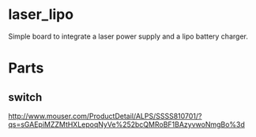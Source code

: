 laser_lipo
==========

Simple board to integrate a laser power supply and a lipo battery charger.


Parts
=====
switch
-----
http://www.mouser.com/ProductDetail/ALPS/SSSS810701/?qs=sGAEpiMZZMtHXLepoqNyVe%252bcQMRoBF1BAzyvwoNmgBo%3d  
